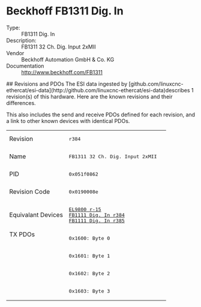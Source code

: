 #  Beckhoff FB1311 Dig. In

<dl>
  <dt>Type:</dt><dd>FB1311 Dig. In</dd>
  <dt>Description:</dt><dd>FB1311 32 Ch. Dig. Input 2xMII</dd>
  <dt>Vendor</dt><dd>Beckhoff Automation GmbH & Co. KG</dd>
  <dt>Documentation</dt><dd><a href="http://www.beckhoff.com/FB1311">http://www.beckhoff.com/FB1311</a></dd>
</dl>
## Revisions and PDOs
The ESI data ingested by [github.com/linuxcnc-ethercat/esi-data](http://github.com/linuxcnc-ethercat/esi-data)describes 1 revision(s) of this hardware.  Here are the known revisions and their differences.

This also includes the send and receive PDOs defined for each revision, and a link to other known devices with identical PDOs.

<table>
<tr >
<td class="first">Revision</td>
<td ><pre>r384</pre></td>
</tr>
<tr >
<td class="first">Name</td>
<td ><pre>FB1311 32 Ch. Dig. Input 2xMII</pre></td>
</tr>
<tr >
<td class="first">PID</td>
<td ><pre>0x051f0862</pre></td>
</tr>
<tr >
<td class="first">Revision Code</td>
<td ><pre>0x0190008e</pre></td>
</tr>
<tr >
<td class="first">Equivalant Devices</td>
<td ><pre><a href="EL9800">EL9800 r-15</a><br/><a href="FB1111+Dig.+In">FB1111 Dig. In r384</a><br/><a href="FB1111+Dig.+In">FB1111 Dig. In r385</a></pre></td>
</tr>
<tr class="txpdo pdosection">
<td class="first" rowspan=4 valign=top>TX PDOs</td>
<td><pre>0x1600: Byte 0</pre></td>
<td></td>
</tr>
<tr class="txpdo pdosection">
<td ><pre>0x1601: Byte 1</pre></td>
</tr>
<tr class="txpdo pdosection">
<td ><pre>0x1602: Byte 2</pre></td>
</tr>
<tr class="txpdo pdosection">
<td ><pre>0x1603: Byte 3</pre></td>
</tr>
</table>
